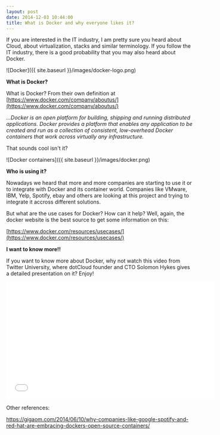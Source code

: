 ```yaml
---
layout: post
date: 2014-12-03 10:44:00
title: What is Docker and why everyone likes it?
---
```


If you are interested in the IT industry, I am pretty sure you heard about Cloud, about virtualization, stacks and similar terminology. If you follow the IT industry, there is a good probability that you may also heard about Docker.

![Docker]({{ site.baseurl }}/images/docker-logo.png)

**What is Docker?**

What is Docker? From their own definition at [https://www.docker.com/company/aboutus/](https://www.docker.com/company/aboutus/)


*...Docker is an open platform for building, shipping and running distributed applications. Docker provides a platform that enables any application to be created and run as a collection of consistent, low-overhead Docker containers that work across virtually any infrastructure.*

That sounds cool isn't it?

![Docker containers]({{ site.baseurl }}/images/docker.png)


**Who is using it?**

Nowadays we heard that more and more companies are starting to use it or to integrate with Docker and its container world. Companies like VMware, IBM, Yelp, Spotify, ebay and others are looking at this project and trying to integrate it accross different solutions.

But what are the use cases for Docker? How can it help?
Well, again, the docker website is the best source to get some information on this:

[https://www.docker.com/resources/usecases/](https://www.docker.com/resources/usecases/)

**I want to know more!!**

If you want to know more about Docker, why not watch this video from Twitter University, where dotCloud founder and CTO Solomon Hykes gives a detailed presentation on it? Enjoy! 

<iframe width="560" height="315" src="//www.youtube.com/embed/Q5POuMHxW-0" frameborder="0" allowfullscreen></iframe>

Other references:

https://gigaom.com/2014/06/10/why-companies-like-google-spotify-and-red-hat-are-embracing-dockers-open-source-containers/